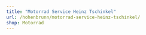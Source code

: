 ```yaml
---
title: "Motorrad Service Heinz Tschinkel"
url: /hohenbrunn/motorrad-service-heinz-tschinkel/
shop: Motorrad
---
```

